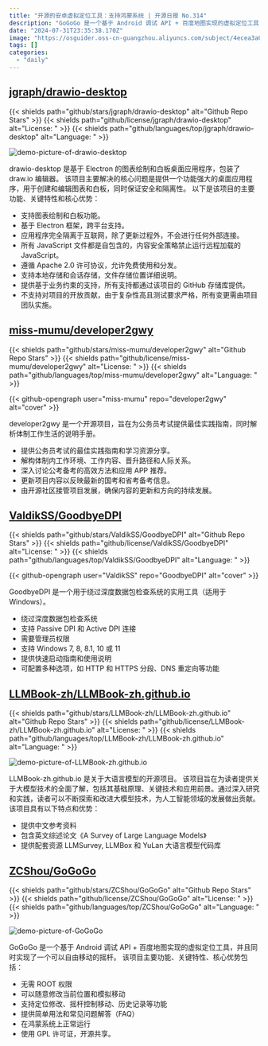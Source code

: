 ```yaml
---
title: "开源的安卓虚拟定位工具：支持鸿蒙系统 | 开源日报 No.314"
description: "GoGoGo 是一个基于 Android 调试 API + 百度地图实现的虚拟定位工具，并且同时实现了一个可以自由移动的摇杆。"
date: "2024-07-31T23:35:38.170Z"
image: "https://osguider.oss-cn-guangzhou.aliyuncs.com/subject/4ecea3a056f84db49737c45834318ce8.png"
tags: []
categories:
  - "daily"
---
```


## [jgraph/drawio-desktop](https://github.com/jgraph/drawio-desktop)

{{< shields path="github/stars/jgraph/drawio-desktop" alt="Github Repo Stars" >}} {{< shields path="github/license/jgraph/drawio-desktop" alt="License: " >}} {{< shields path="github/languages/top/jgraph/drawio-desktop" alt="Language: " >}}

![demo-picture-of-drawio-desktop](https://static.osguider.com/history/2024/eca2803c85deaa196f70f215118ce0fa.png)

drawio-desktop 是基于 Electron 的图表绘制和白板桌面应用程序，包装了 draw.io 编辑器。
该项目主要解决的核心问题是提供一个功能强大的桌面应用程序，用于创建和编辑图表和白板，同时保证安全和隔离性。
以下是该项目的主要功能、关键特性和核心优势：

- 支持图表绘制和白板功能。
- 基于 Electron 框架，跨平台支持。
- 应用程序完全隔离于互联网，除了更新过程外，不会进行任何外部连接。
- 所有 JavaScript 文件都是自包含的，内容安全策略禁止运行远程加载的 JavaScript。
- 遵循 Apache 2.0 许可协议，允许免费使用和分发。
- 支持本地存储和会话存储，文件存储位置详细说明。
- 提供基于业务约束的支持，所有支持都通过该项目的 GitHub 存储库提供。
- 不支持对项目的开放贡献，由于复杂性高且测试要求严格，所有变更需由项目团队实施。

## [miss-mumu/developer2gwy](https://github.com/miss-mumu/developer2gwy)

{{< shields path="github/stars/miss-mumu/developer2gwy" alt="Github Repo Stars" >}} {{< shields path="github/license/miss-mumu/developer2gwy" alt="License: " >}} {{< shields path="github/languages/top/miss-mumu/developer2gwy" alt="Language: " >}}

{{< github-opengraph user="miss-mumu" repo="developer2gwy" alt="cover" >}}

developer2gwy 是一个开源项目，旨在为公务员考试提供最佳实践指南，同时解析体制工作生活的说明手册。

- 提供公务员考试的最佳实践指南和学习资源分享。
- 解构体制内工作环境、工作内容、晋升路径和人际关系。
- 深入讨论公考备考的高效方法和应用 APP 推荐。
- 更新项目内容以反映最新的国考和省考备考信息。
- 由开源社区接管项目发展，确保内容的更新和方向的持续发展。

## [ValdikSS/GoodbyeDPI](https://github.com/ValdikSS/GoodbyeDPI)

{{< shields path="github/stars/ValdikSS/GoodbyeDPI" alt="Github Repo Stars" >}} {{< shields path="github/license/ValdikSS/GoodbyeDPI" alt="License: " >}} {{< shields path="github/languages/top/ValdikSS/GoodbyeDPI" alt="Language: " >}}

{{< github-opengraph user="ValdikSS" repo="GoodbyeDPI" alt="cover" >}}

GoodbyeDPI 是一个用于绕过深度数据包检查系统的实用工具（适用于 Windows）。

- 绕过深度数据包检查系统
- 支持 Passive DPI 和 Active DPI 连接
- 需要管理员权限
- 支持 Windows 7, 8, 8.1, 10 或 11
- 提供快速启动指南和使用说明
- 可配置多种选项，如 HTTP 和 HTTPS 分段、DNS 重定向等功能

## [LLMBook-zh/LLMBook-zh.github.io](https://github.com/LLMBook-zh/LLMBook-zh.github.io)

{{< shields path="github/stars/LLMBook-zh/LLMBook-zh.github.io" alt="Github Repo Stars" >}} {{< shields path="github/license/LLMBook-zh/LLMBook-zh.github.io" alt="License: " >}} {{< shields path="github/languages/top/LLMBook-zh/LLMBook-zh.github.io" alt="Language: " >}}

![demo-picture-of-LLMBook-zh.github.io](https://static.osguider.com/subject/github/LLMBook-zh/LLMBook-zh.github.io/f3a7e0ae22e5b5622d523ad4ceb55d31.jpg)

LLMBook-zh.github.io 是关于大语言模型的开源项目。
该项目旨在为读者提供关于大模型技术的全面了解，包括其基础原理、关键技术和应用前景。通过深入研究和实践，读者可以不断探索和改进大模型技术，为人工智能领域的发展做出贡献。
该项目具有以下特点和优势：

- 提供中文参考资料
- 包含英文综述论文《A Survey of Large Language Models》
- 提供配套资源 LLMSurvey, LLMBox 和 YuLan 大语言模型代码库

## [ZCShou/GoGoGo](https://github.com/ZCShou/GoGoGo)

{{< shields path="github/stars/ZCShou/GoGoGo" alt="Github Repo Stars" >}} {{< shields path="github/license/ZCShou/GoGoGo" alt="License: " >}} {{< shields path="github/languages/top/ZCShou/GoGoGo" alt="Language: " >}}

![demo-picture-of-GoGoGo](https://static.osguider.com/subject/github/ZCShou/GoGoGo/7683f7087231d23a9fdb8f03f7166ba2.jpg)

GoGoGo 是一个基于 Android 调试 API + 百度地图实现的虚拟定位工具，并且同时实现了一个可以自由移动的摇杆。
该项目主要功能、关键特性、核心优势包括：

- 无需 ROOT 权限
- 可以随意修改当前位置和模拟移动
- 支持定位修改、摇杆控制移动、历史记录等功能
- 提供简单用法和常见问题解答（FAQ）
- 在鸿蒙系统上正常运行
- 使用 GPL 许可证，开源共享。

